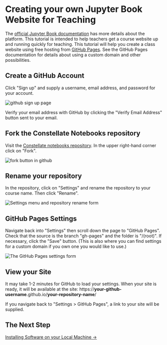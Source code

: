 # Creating your own Jupyter Book Website for Teaching
The [official Jupyter Book documentation](https://jupyterbook.org/intro.html) has more details about the platform. This tutorial is intended to help teachers get a course website up and running quickly for teaching. This tutorial will help you create a class website using free hosting from [GitHub Pages](https://pages.github.com/). See the GitHub Pages documentation for details about using a custom domain and other possibilities.

## Create a GitHub Account

Click "Sign up" and supply a username, email address, and password for your account.

![github sign up page](https://ithaka-labs.s3.amazonaws.com/static-files/images/tdm/tdmdocs/join_github.png)

Verify your email address with GitHub by clicking the "Verify Email Address" button sent to your email.

## Fork the Constellate Notebooks repository

Visit the [Constellate notebooks repository](https://github.com/ithaka/tdm-notebooks). In the upper right-hand corner click on "Fork". 

![fork button in github](https://ithaka-labs.s3.amazonaws.com/static-files/images/tdm/tdmdocs/fork.png)

## Rename your repository

In the repository, click on "Settings" and rename the repository to your course name. Then click "Rename".

![Settings menu and repository rename form](https://ithaka-labs.s3.amazonaws.com/static-files/images/tdm/tdmdocs/rename-repo.png)

## GitHub Pages Settings

Navigate back into "Settings" then scroll down the page to "GitHub Pages". Check that the source is the branch "gh-pages" and the folder is "/(root)". If necessary, click the "Save" button. (This is also where you can find settings for a custom domain if you own one you would like to use.)

![The GitHub Pages settings form](https://ithaka-labs.s3.amazonaws.com/static-files/images/tdm/tdmdocs/pages-settings.png)

## View your Site

It may take 1-2 minutes for GitHub to load your settings. When your site is ready, it will be available at the site: https://**your-github-username**.github.io/**your-repository-name**/ 

If you navigate back to "Settings > GitHub Pages", a link to your site will be supplied.

## The Next Step
[Installing Software on your Local Machine ->](./install-software.md)


```python

```
